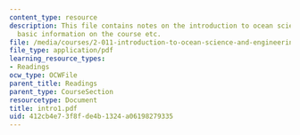 ```yaml
---
content_type: resource
description: This file contains notes on the introduction to ocean science and engineering,
  basic information on the course etc.
file: /media/courses/2-011-introduction-to-ocean-science-and-engineering-spring-2006/412cb4e73f8fde4b1324a06198279335_intro1.pdf
file_type: application/pdf
learning_resource_types:
- Readings
ocw_type: OCWFile
parent_title: Readings
parent_type: CourseSection
resourcetype: Document
title: intro1.pdf
uid: 412cb4e7-3f8f-de4b-1324-a06198279335
---
```

